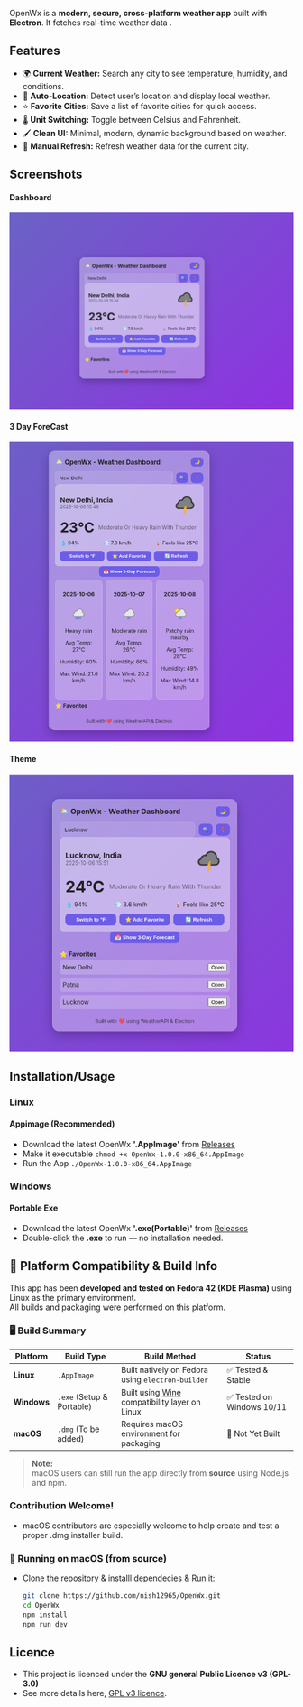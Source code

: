 

OpenWx is a **modern, secure, cross-platform weather app** built with **Electron**. 
It fetches real-time weather data .

## Features

- 🌍 **Current Weather:** Search any city to see temperature, humidity, and conditions.  
- 📍 **Auto-Location:** Detect user’s location and display local weather.  
- ⭐ **Favorite Cities:** Save a list of favorite cities for quick access.  
- 🌡️ **Unit Switching:** Toggle between Celsius and Fahrenheit.  
- 🖌️ **Clean UI:** Minimal, modern, dynamic background based on weather.  
- 🔄 **Manual Refresh:** Refresh weather data for the current city.  


## Screenshots



#### Dashboard
![Screenshot](./assets/OpenWx-v2.0.0_screenshot1.png)

#### 3 Day ForeCast
![ScreenShot](./assets/OpenWx-v2.0.0_screenshot2.png)

#### Theme
![Screenshot](./assets/OpenWx-v2.0.0_screenshot3.png)


## Installation/Usage

### Linux 
#### Appimage (Recommended)

- Download the latest OpenWx **'.AppImage'** from [Releases](https://github.com/nish12965/OpenWx/releases)
- Make it executable
```chmod +x OpenWx-1.0.0-x86_64.AppImage```
- Run the App
  ```./OpenWx-1.0.0-x86_64.AppImage```

### Windows

#### Portable Exe
- Download the latest OpenWx **'.exe(Portable)'** from [Releases](https://github.com/nish12965/OpenWx/releases)
- Double-click the **.exe** to run — no installation needed.

## 🧩 Platform Compatibility & Build Info

This app has been **developed and tested on Fedora 42 (KDE Plasma)** using Linux as the primary environment.  
All builds and packaging were performed on this platform.

### 🖥️ Build Summary

| Platform | Build Type | Build Method | Status |
|-----------|-------------|---------------|---------|
| **Linux** | `.AppImage` | Built natively on Fedora using `electron-builder` | ✅ Tested & Stable |
| **Windows** | `.exe` (Setup & Portable) | Built using [Wine](https://www.winehq.org/) compatibility layer on Linux | ✅ Tested on Windows 10/11 |
| **macOS** | `.dmg` (To be added) | Requires macOS environment for packaging | 🚧 Not Yet Built |

> **Note:**  
> macOS users can still run the app directly from **source** using Node.js and npm.

### Contribution Welcome!

- macOS contributors are especially welcome to help create and test a proper .dmg installer build.

### 🍎 Running on macOS (from source)

- Clone the repository & installl dependecies & Run it:
   ```bash
   git clone https://github.com/nish12965/OpenWx.git
   cd OpenWx
   npm install
   npm run dev


## Licence 
- This project is licenced under the **GNU general Public Licence v3 (GPL-3.0)**
- See more details here, [GPL v3 licence](https://www.gnu.org/licenses/gpl-3.0.en.html).




